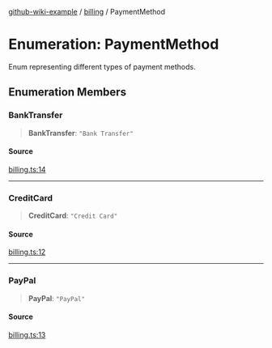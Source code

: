 [github-wiki-example](../wiki/Home) / [billing](../wiki/billing) / PaymentMethod

# Enumeration: PaymentMethod

Enum representing different types of payment methods.

## Enumeration Members

### BankTransfer

> **BankTransfer**: `"Bank Transfer"`

#### Source

[billing.ts:14](https://github.com/tgreyuk/typedoc-plugin-markdown-examples/blob/4bb8c5d/examples/04-typedoc-github-wiki-theme/src/billing.ts#L14)

***

### CreditCard

> **CreditCard**: `"Credit Card"`

#### Source

[billing.ts:12](https://github.com/tgreyuk/typedoc-plugin-markdown-examples/blob/4bb8c5d/examples/04-typedoc-github-wiki-theme/src/billing.ts#L12)

***

### PayPal

> **PayPal**: `"PayPal"`

#### Source

[billing.ts:13](https://github.com/tgreyuk/typedoc-plugin-markdown-examples/blob/4bb8c5d/examples/04-typedoc-github-wiki-theme/src/billing.ts#L13)
